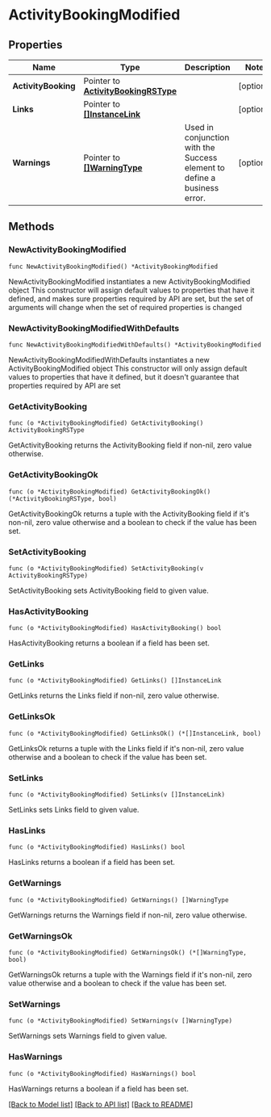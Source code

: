 # ActivityBookingModified

## Properties

Name | Type | Description | Notes
------------ | ------------- | ------------- | -------------
**ActivityBooking** | Pointer to [**ActivityBookingRSType**](ActivityBookingRSType.md) |  | [optional] 
**Links** | Pointer to [**[]InstanceLink**](InstanceLink.md) |  | [optional] 
**Warnings** | Pointer to [**[]WarningType**](WarningType.md) | Used in conjunction with the Success element to define a business error. | [optional] 

## Methods

### NewActivityBookingModified

`func NewActivityBookingModified() *ActivityBookingModified`

NewActivityBookingModified instantiates a new ActivityBookingModified object
This constructor will assign default values to properties that have it defined,
and makes sure properties required by API are set, but the set of arguments
will change when the set of required properties is changed

### NewActivityBookingModifiedWithDefaults

`func NewActivityBookingModifiedWithDefaults() *ActivityBookingModified`

NewActivityBookingModifiedWithDefaults instantiates a new ActivityBookingModified object
This constructor will only assign default values to properties that have it defined,
but it doesn't guarantee that properties required by API are set

### GetActivityBooking

`func (o *ActivityBookingModified) GetActivityBooking() ActivityBookingRSType`

GetActivityBooking returns the ActivityBooking field if non-nil, zero value otherwise.

### GetActivityBookingOk

`func (o *ActivityBookingModified) GetActivityBookingOk() (*ActivityBookingRSType, bool)`

GetActivityBookingOk returns a tuple with the ActivityBooking field if it's non-nil, zero value otherwise
and a boolean to check if the value has been set.

### SetActivityBooking

`func (o *ActivityBookingModified) SetActivityBooking(v ActivityBookingRSType)`

SetActivityBooking sets ActivityBooking field to given value.

### HasActivityBooking

`func (o *ActivityBookingModified) HasActivityBooking() bool`

HasActivityBooking returns a boolean if a field has been set.

### GetLinks

`func (o *ActivityBookingModified) GetLinks() []InstanceLink`

GetLinks returns the Links field if non-nil, zero value otherwise.

### GetLinksOk

`func (o *ActivityBookingModified) GetLinksOk() (*[]InstanceLink, bool)`

GetLinksOk returns a tuple with the Links field if it's non-nil, zero value otherwise
and a boolean to check if the value has been set.

### SetLinks

`func (o *ActivityBookingModified) SetLinks(v []InstanceLink)`

SetLinks sets Links field to given value.

### HasLinks

`func (o *ActivityBookingModified) HasLinks() bool`

HasLinks returns a boolean if a field has been set.

### GetWarnings

`func (o *ActivityBookingModified) GetWarnings() []WarningType`

GetWarnings returns the Warnings field if non-nil, zero value otherwise.

### GetWarningsOk

`func (o *ActivityBookingModified) GetWarningsOk() (*[]WarningType, bool)`

GetWarningsOk returns a tuple with the Warnings field if it's non-nil, zero value otherwise
and a boolean to check if the value has been set.

### SetWarnings

`func (o *ActivityBookingModified) SetWarnings(v []WarningType)`

SetWarnings sets Warnings field to given value.

### HasWarnings

`func (o *ActivityBookingModified) HasWarnings() bool`

HasWarnings returns a boolean if a field has been set.


[[Back to Model list]](../README.md#documentation-for-models) [[Back to API list]](../README.md#documentation-for-api-endpoints) [[Back to README]](../README.md)


